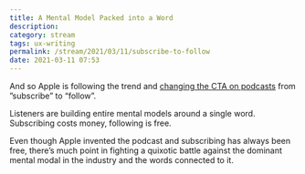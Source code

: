 ```yaml
---
title: A Mental Model Packed into a Word
description:
category: stream
tags: ux-writing
permalink: /stream/2021/03/11/subscribe-to-follow
date: 2021-03-11 07:53
---
```


And so Apple is following the trend and [changing the CTA on podcasts](https://jarango.com/2021/03/10/dont-subscribe-follow) from ”subscribe” to “follow”. 

Listeners are building entire mental models around a single word. Subscribing costs money, following is free. 

Even though Apple invented the podcast and subscribing has always been free, there’s much point in fighting a quixotic battle against the dominant mental modal in the industry and the words connected to it.